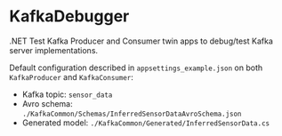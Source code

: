 # KafkaDebugger

.NET Test Kafka Producer and Consumer twin apps to debug/test Kafka server implementations.

Default configuration described in `appsettings_example.json` on both `KafkaProducer` and `KafkaConsumer`:

- Kafka topic: `sensor_data`
- Avro schema: `./KafkaCommon/Schemas/InferredSensorDataAvroSchema.json`
- Generated model: `./KafkaCommon/Generated/InferredSensorData.cs`

